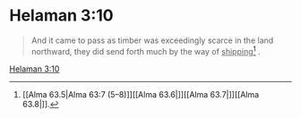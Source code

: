 # Helaman 3:10

> And it came to pass as timber was exceedingly scarce in the land northward, they did send forth much by the way of <u>shipping</u>[^a] .

[Helaman 3:10](https://www.churchofjesuschrist.org/study/scriptures/bofm/hel/3?lang=eng&id=p10#p10)


[^a]: [[Alma 63.5|Alma 63:7 (5–8)]][[Alma 63.6|]][[Alma 63.7|]][[Alma 63.8|]].  
